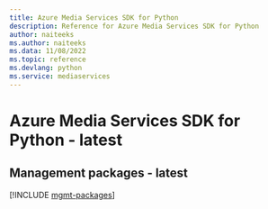 ```yaml
---
title: Azure Media Services SDK for Python
description: Reference for Azure Media Services SDK for Python
author: naiteeks
ms.author: naiteeks
ms.data: 11/08/2022
ms.topic: reference
ms.devlang: python
ms.service: mediaservices
---
```

# Azure Media Services SDK for Python - latest

## Management packages - latest
[!INCLUDE [mgmt-packages](media-services-mgmt-index.md)]
